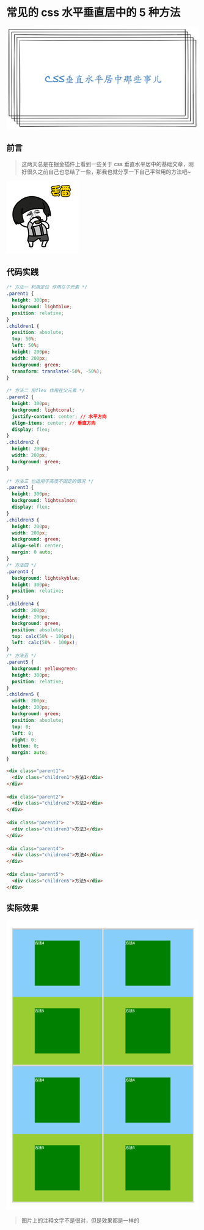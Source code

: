 <!--
 * @Description: css文件夹
 * @Author: xiehuaqiang
 * @FilePath: /kaka-blog/src/docs/kaka/css/常见的css水平垂直居中的5种方法.md
 * @Date: 2021-06-18 14:38:25
 * @LastEditTime: 2021-06-18 15:02:53
-->

# 常见的 css 水平垂直居中的 5 种方法

![02_常见的css水平垂直居中的5种方法.png](https://raw.githubusercontent.com/Popxie/kaka-img-repo/master/img/blogs/02_常见的css水平垂直居中的5种方法.png)

## 前言

> 这两天总是在掘金插件上看到一些关于 css 垂直水平居中的基础文章，刚好很久之前自己也总结了一些，那我也就分享一下自己平常用的方法吧~

![12.gif](https://raw.githubusercontent.com/Popxie/kaka-img-repo/master/img/funny/12.gif)

## 代码实践

```css
/* 方法一 利用定位 作用在子元素 */
.parent1 {
  height: 300px;
  background: lightblue;
  position: relative;
}
.children1 {
  position: absolute;
  top: 50%;
  left: 50%;
  height: 200px;
  width: 200px;
  background: green;
  transform: translate(-50%, -50%);
}

/* 方法二 用flex 作用在父元素 */
.parent2 {
  height: 300px;
  background: lightcoral;
  justify-content: center; // 水平方向
  align-items: center; // 垂直方向
  display: flex;
}
.children2 {
  height: 200px;
  width: 200px;
  background: green;
}

/* 方法三 也适用于高度不固定的情况 */
.parent3 {
  height: 300px;
  background: lightsalmon;
  display: flex;
}
.children3 {
  height: 200px;
  width: 200px;
  background: green;
  align-self: center;
  margin: 0 auto;
}
/* 方法四 */
.parent4 {
  background: lightskyblue;
  height: 300px;
  position: relative;
}
.children4 {
  width: 200px;
  height: 200px;
  background: green;
  position: absolute;
  top: calc(50% - 100px);
  left: calc(50% - 100px);
}
/* 方法五 */
.parent5 {
  background: yellowgreen;
  height: 300px;
  position: relative;
}
.children5 {
  width: 200px;
  height: 200px;
  background: green;
  position: absolute;
  top: 0;
  left: 0;
  right: 0;
  bottom: 0;
  margin: auto;
}
```

```html
<div class="parent1">
  <div class="children1">方法1</div>
</div>

<div class="parent2">
  <div class="children2">方法2</div>
</div>

<div class="parent3">
  <div class="children3">方法3</div>
</div>

<div class="parent4">
  <div class="children4">方法4</div>
</div>

<div class="parent5">
  <div class="children5">方法5</div>
</div>
```

## 实际效果

![垂直水平居中](https://raw.githubusercontent.com/Popxie/kaka-img-repo/master/img/daily-notes/5_垂直水平居中.png)

> 图片上的注释文字不是很对，但是效果都是一样的
